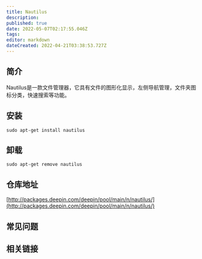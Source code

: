 ```yaml
---
title: Nautilus
description: 
published: true
date: 2022-05-07T02:17:55.046Z
tags: 
editor: markdown
dateCreated: 2022-04-21T03:38:53.727Z
---
```


## 简介

Nautilus是一款文件管理器，它具有文件的图形化显示，左侧导航管理，文件夹图标分类，快速搜索等功能。

## 安装

`sudo apt-get install nautilus`

## 卸载

`sudo apt-get remove nautilus`

## 仓库地址

[http://packages.deepin.com/deepin/pool/main/n/nautilus/](http://packages.deepin.com/deepin/pool/main/n/nautilus/)


## 常见问题


## 相关链接